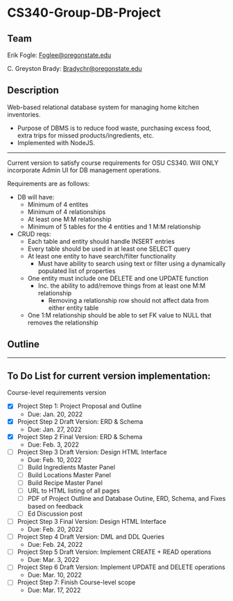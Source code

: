 # CS340-Group-DB-Project

## Team

Erik Fogle:           Foglee@oregonstate.edu

C. Greyston Brady:    Bradychr@oregonstate.edu

## Description

Web-based relational database system for managing home kitchen inventories. 
- Purpose of DBMS is to reduce food waste, purchasing excess food, extra trips for missed products/ingredients, etc.
- Implemented with NodeJS.

---

Current version to satisfy course requirements for OSU CS340. Will ONLY incorporate Admin UI for DB management operations. 

Requirements are as follows:
  * DB will have:
    * Minimum of 4 entites 
    * Minimum of 4 relationships
    * At least one M:M relationship
    * Minimum of 5 tables for the 4 entities and 1 M:M relationship
  * CRUD reqs:
    * Each table and entity should handle INSERT entries 
    * Every table should be used in at least one SELECT query
    * At least one entity to have search/filter functionality
      * Must have ability to search using text or filter using a dynamically populated list of properties
    * One entity must include one DELETE and one UPDATE function
      * Inc. the ability to add/remove things from at least one M:M relationship
        * Removing a relationship row should not affect data from either entity table
    * One 1:M relationship should be able to set FK value to NULL that removes the relationship
      


## Outline

---

## To Do List for current version implementation:

Course-level requirements version
 - [x] Project Step 1: Project Proposal and Outline 
   * Due: Jan. 20, 2022
 - [x] Project Step 2 Draft Version: ERD & Schema
   * Due: Jan. 27, 2022
 - [x] Project Step 2 Final Version: ERD & Schema
   * Due: Feb. 3, 2022
 - [ ] Project Step 3 Draft Version: Design HTML Interface
   * Due: Feb. 10, 2022
   - [ ] Build Ingredients Master Panel
   - [ ] Build Locations Master Panel
   - [ ] Build Recipe Master Panel
   - [ ] URL to HTML listing of all pages
   - [ ] PDF of Project Outline and Database Outine, ERD, Schema, and Fixes based on feedback
   - [ ] Ed Discussion post
 - [ ] Project Step 3 Final Version: Design HTML Interface
   * Due: Feb. 20, 2022 
 - [ ] Project Step 4 Draft Version: DML and DDL Queries
   * Due: Feb. 24, 2022
 - [ ] Project Step 5 Draft Version: Implement CREATE + READ operations
   * Due: Mar. 3, 2022
 - [ ] Project Step 6 Draft Version: Implement UPDATE and DELETE operations
   * Due: Mar. 10, 2022
 - [ ] Project Step 7: Finish Course-level scope
   * Due: Mar. 17, 2022
